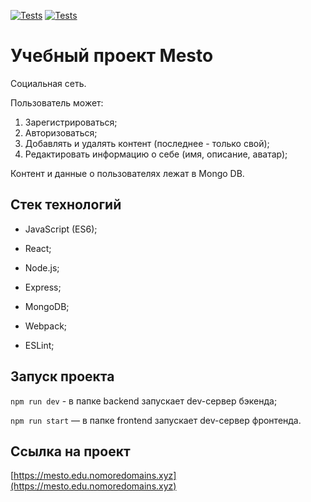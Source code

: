 [![Tests](https://github.com/yandex-praktikum/express-mesto-gha/actions/workflows/tests-13-sprint.yml/badge.svg)](https://github.com/yandex-praktikum/express-mesto-gha/actions/workflows/tests-13-sprint.yml) [![Tests](https://github.com/yandex-praktikum/express-mesto-gha/actions/workflows/tests-14-sprint.yml/badge.svg)](https://github.com/yandex-praktikum/express-mesto-gha/actions/workflows/tests-14-sprint.yml)
# Учебный проект Mesto
Социальная сеть.

Пользователь может: 
1. Зарегистрироваться;
2. Авторизоваться;
3. Добавлять и удалять контент (последнее - только свой); 
4. Редактировать информацию о себе (имя, описание, аватар);

Контент и данные о пользователях лежат в Mongo DB.

## Стек технологий
- JavaScript (ES6);
- React;
- Node.js; 
- Express;
- MongoDB;


- Webpack;
- ESLint;

## Запуск проекта
`npm run dev` - в папке backend запускает dev-сервер бэкенда;

`npm run start` — в папке frontend запускает dev-сервер фронтенда.

## Ссылка на проект
[https://mesto.edu.nomoredomains.xyz](https://mesto.edu.nomoredomains.xyz)